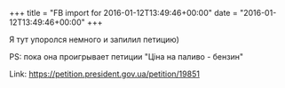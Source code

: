 +++
title = "FB import for 2016-01-12T13:49:46+00:00"
date = "2016-01-12T13:49:46+00:00"
+++

Я тут упоролся немного и запилил петицию)

PS: пока она проигрывает петиции "Ціна на паливо - бензин"


Link: https://petition.president.gov.ua/petition/19851

